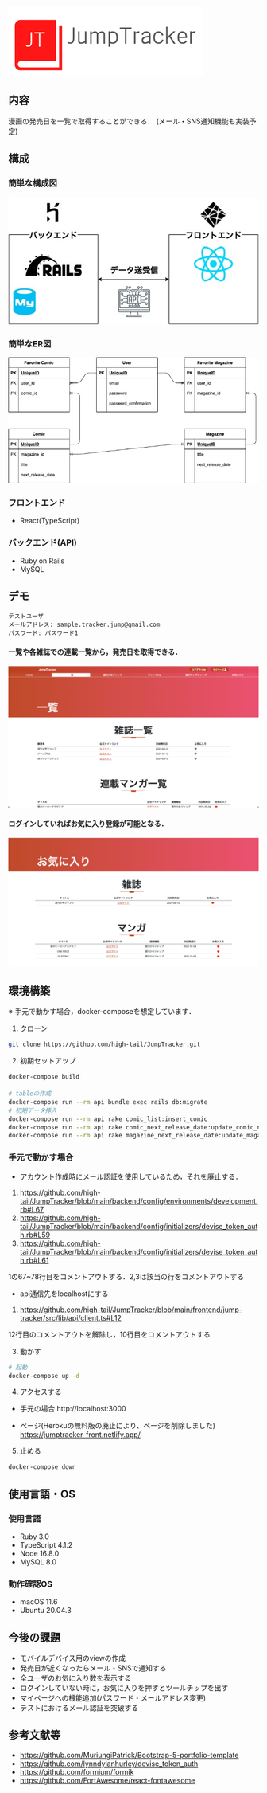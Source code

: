 ![JumpTracker](frontend/jump-tracker/public/JumpTracker.png "Title Image")

## 内容
漫画の発売日を一覧で取得することができる．
(メール・SNS通知機能も実装予定)

## 構成
### 簡単な構成図
![overview](demo_img/overview.png "Overview")

### 簡単なER図
![overview](demo_img/simple_er.png "ER")
### フロントエンド
- React(TypeScript)

### バックエンド(API)
- Ruby on Rails
- MySQL

## デモ
```
テストユーザ
メールアドレス: sample.tracker.jump@gmail.com
パスワード: パスワード1
```

#### 一覧や各雑誌での連載一覧から，発売日を取得できる．
![demo1](demo_img/demo1.png "Title Image")
#### ログインしていればお気に入り登録が可能となる．
![demo2](demo_img/demo2.png "Title Image")

## 環境構築
※ 手元で動かす場合，docker-composeを想定しています．
1. クローン

```bash
git clone https://github.com/high-tail/JumpTracker.git
```

2. 初期セットアップ

```bash
docker-compose build

# tableの作成
docker-compose run --rm api bundle exec rails db:migrate
# 初期データ挿入
docker-compose run --rm api rake comic_list:insert_comic
docker-compose run --rm api rake comic_next_release_date:update_comic_next_release_date
docker-compose run --rm api rake magazine_next_release_date:update_magazine_next_release_date
```

### 手元で動かす場合
- アカウント作成時にメール認証を使用しているため，それを廃止する．
1. https://github.com/high-tail/JumpTracker/blob/main/backend/config/environments/development.rb#L67
2. https://github.com/high-tail/JumpTracker/blob/main/backend/config/initializers/devise_token_auth.rb#L59
3. https://github.com/high-tail/JumpTracker/blob/main/backend/config/initializers/devise_token_auth.rb#L61

1の67~78行目をコメントアウトする．2,3は該当の行をコメントアウトする

- api通信先をlocalhostにする
1. https://github.com/high-tail/JumpTracker/blob/main/frontend/jump-tracker/src/lib/api/client.ts#L12

12行目のコメントアウトを解除し，10行目をコメントアウトする


3. 動かす

```bash
# 起動
docker-compose up -d
```

4. アクセスする
- 手元の場合
http://localhost:3000

- ページ(Herokuの無料版の廃止により、ページを削除しました)
~~https://jumptracker-front.netlify.app/~~

5. 止める

```bash
docker-compose down
```

## 使用言語・OS
### 使用言語
- Ruby 3.0
- TypeScript 4.1.2
- Node 16.8.0
- MySQL 8.0

### 動作確認OS
- macOS 11.6
- Ubuntu 20.04.3

## 今後の課題
- モバイルデバイス用のviewの作成
- 発売日が近くなったらメール・SNSで通知する
- 全ユーザのお気に入り数を表示する
- ログインしていない時に，お気に入りを押すとツールチップを出す
- マイページへの機能追加(パスワード・メールアドレス変更)
- テストにおけるメール認証を突破する

## 参考文献等
- https://github.com/MuriungiPatrick/Bootstrap-5-portfolio-template
- https://github.com/lynndylanhurley/devise_token_auth
- https://github.com/formium/formik
- https://github.com/FortAwesome/react-fontawesome
